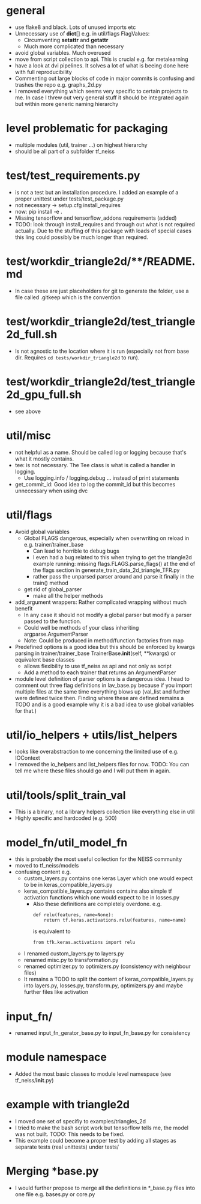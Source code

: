 # general
* use flake8 and black. Lots of unused imports etc
* Unnecessary use of __dict__[] e.g. in util/flags FlagValues:
    * Circumventing __setattr__ and __getattr__
    * Much more complicated than necessary
* avoid global variables. Much overused
* move from script collection to api. This is crucial e.g. for metalearning
* have a look at dvi pipelines. It solves a lot of what is beeing done here with full reproducibility
* Commenting out large blocks of code in major commits is confusing and trashes the repo e.g. graphs_2d.py
* I removed everything which seems very specific to certain projects to me. In case I threw out very general stuff it should be integrated again but within more generic naming hierarchy

# level problematic for packaging
* multiple modules (util, trainer ...) on highest hierarchy
* should be all part of a subfolder tf_neiss

# test/test_requirements.py
* is not a test but an installation procedure. I added an example of a proper unittest under tests/test_package.py
* not necessary -> setup.cfg install_requires
* now: pip install -e .
* Missing tensorflow and tensorflow_addons requirements (added)
* TODO: look through install_requires and through out what is not required actually. Due to the stuffing of this package with loads of special cases this ling could possibly be much longer than required.

# test/workdir_triangle2d/**/README.md
* In case these are just placeholders for git to generate the folder, use a file called .gitkeep which is the convention

# test/workdir_triangle2d/test_triangle2d_full.sh
* Is not agnostic to the location where it is run (especially not from base dir. Requires ```cd tests/workdir_triangle2d``` to run).

# test/workdir_triangle2d/test_triangle2d_gpu_full.sh
* see above

# util/misc
* not helpful as a name. Should be called log or logging because that's what it mostly contains.
* tee: is not necessary. The Tee class is what is called a handler in logging.
    * Use logging.info / logging.debug ... instead of print statements
* get_commit_id: Good idea to log the commit_id but this becomes unnecessary when using dvc

# util/flags
* Avoid global variables
    * Global FLAGS dangerous, especially when overwriting on reload in e.g. trainer/trainer_base
        * Can lead to horrible to debug bugs
        * I even had a bug related to this when trying to get the  triangle2d example running: missing flags.FLAGS.parse_flags() at the end of the flags section in generate_train_data_2d_triangle_TFR.py
        * rather pass the unparsed parser around and parse it finally in the train() method
    * get rid of global_parser
        * make all the helper methods
* add_argument wrappers: Rather complicated wrapping without much benefit
    * In any case it should not modify a global parser but modify a parser passed to the function.
    * Could well be methods of your class inheriting argparse.ArgumentParser
    * Note: Could be produced in method/function factories from map
* Predefined options is a good idea but this should be enforced by kwargs parsing in trainer/trainer_base TrainerBase.__init__(self, **kwargs) or equivalent base classes
    * allows flexibility to use tf_neiss as api and not only as script
    * Add a method to each trainer that returns an ArgumentParser
* module level definition of parser options is a dangerous idea. I head to comment out three flag definitions in lav_base.py because if you import multiple files at the same time everything blows up (val_list and further were defined twice then. Finding where these are defined remains a TODO and is a good example why it is a bad idea to use global variables for that.)

# util/io_helpers + utils/list_helpers
* looks like overabstraction to me concerning the limited use of e.g. IOContext
* I removed the io_helpers and list_helpers files for now. TODO: You can tell me where these files should go and I will put them in again.

# util/tools/split_train_val
* This is a binary, not a library helpers collection like everything else in util
* Highly specific and hardcoded (e.g. 500)

# model_fn/util_model_fn
* this is probably the most useful collection for the NEISS community
* moved to tf_neiss/models
* confusing content e.g.
    * custom_layers.py contains one keras Layer which one would expect to be in keras_compatible_layers.py
    * keras_compatible_layers.py contains contains also simple tf activation functions which one would expect to be in losses.py
        * Also these definitions are completely overdone.
            e.g.
            ```
            def relu(features, name=None):
                return tf.keras.activations.relu(features, name=name)
            ```
            is equivalent to 
            ```
            from tfk.keras.activations import relu
            ```
    * I renamed custom_layers.py to layers.py
    * renamed misc.py to transformation.py
    * renamed optimizer.py to optimizers.py (consistency with neighbour files)
    * It remains a TODO to split the content of keras_compatible_layers.py into layers.py, losses.py, transform.py, optimizers.py and maybe further files like activation

# input_fn/
* renamed input_fn_gerator_base.py to input_fn_base.py for consistency

# module namespace
* Added the most basic classes to module level namespace (see tf_neiss/__init__.py)

# example with triangle2d
* I moved one set of specifiy to examples/triangles_2d
* I tried to make the bash script work but tensorflow tells me, the model was not built. TODO: This needs to be fixed.
* This example could become a proper test by adding all stages as separate tests (real unittests) under tests/

# Merging *base.py
* I would further propose to merge all the definitions in *_base.py files into one file e.g. bases.py or core.py
